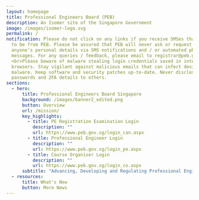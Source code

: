 ```yaml
---
layout: homepage
title: Professional Engineers Board (PEB)
description: An Isomer site of the Singapore Government
image: /images/isomer-logo.svg
permalink: /
notification: Please do not click on any links if you receive SMSes that appear
  to be from PEB. Please be assured that PEB will never ask or request for
  anyone’s personal details via SMS notifications and / or automated phone
  messages. For any queries / feedback, please email to registrar@peb.gov.sg.
  <br>Please beware of malware stealing login credentials saved in internet
  browsers. Stay vigilant against malicious emails that can infect devices with
  malware. Keep software and security patches up-to-date. Never disclose your
  passwords and 2FA details to others.
sections:
  - hero:
      title: Professional Engineers Board Singapore
      background: /images/banner2_edited.png
      button: Overview
      url: /mission/
      key_highlights:
        - title: PE Registration Examination Login
          description: ""
          url: https://www.peb.gov.sg/login_can.aspx
        - title: Professional Engineer Login
          description: ""
          url: https://www.peb.gov.sg/login_pe.aspx
        - title: Course Organiser Login
          description: ""
          url: https://www.peb.gov.sg/login_co.aspx
      subtitle: "Advancing, Developing and Regulating Professional Engineering "
  - resources:
      title: What's New
      button: More News
---
```

